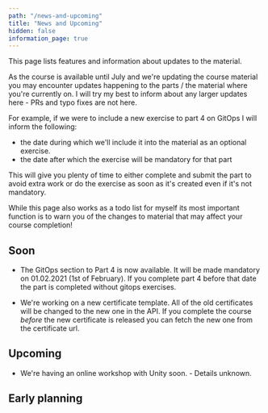 ```yaml
---
path: "/news-and-upcoming"
title: "News and Upcoming"
hidden: false
information_page: true
---
```


This page lists features and information about updates to the material.

As the course is available until July and we're updating the course material you may encounter updates happening to the parts / the material where you're currently on. I will try my best to inform about any larger updates here - PRs and typo fixes are not here.

For example, if we were to include a new exercise to part 4 on GitOps I will inform the following:

- the date during which we'll include it into the material as an optional exercise.
- the date after which the exercise will be mandatory for that part

This will give you plenty of time to either complete and submit the part to avoid extra work or do the exercise as soon as it's created even if it's not mandatory.

While this page also works as a todo list for myself its most important function is to warn you of the changes to material that may affect your course completion!

## Soon ##

- The GitOps section to Part 4 is now available. It will be made mandatory on 01.02.2021 (1st of February). If you complete part 4 before that date the part is completed without gitops exercises.

- We're working on a new certificate template. All of the old certificates will be changed to the new one in the API. If you complete the course *before* the new certificate is released you can fetch the new one from the certificate url.

## Upcoming ##

- We're having an online workshop with Unity soon. - Details unknown.

## Early planning ##

